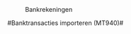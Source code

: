 
<properties>
	<page>
		<title>Bankrekeningen</title>
	</page>
	<menu>
		<position>Bankrekeningen 
		<title>Introductie</title>
	</menu>
</properties>

#Banktransacties importeren (MT940)#
<description>
